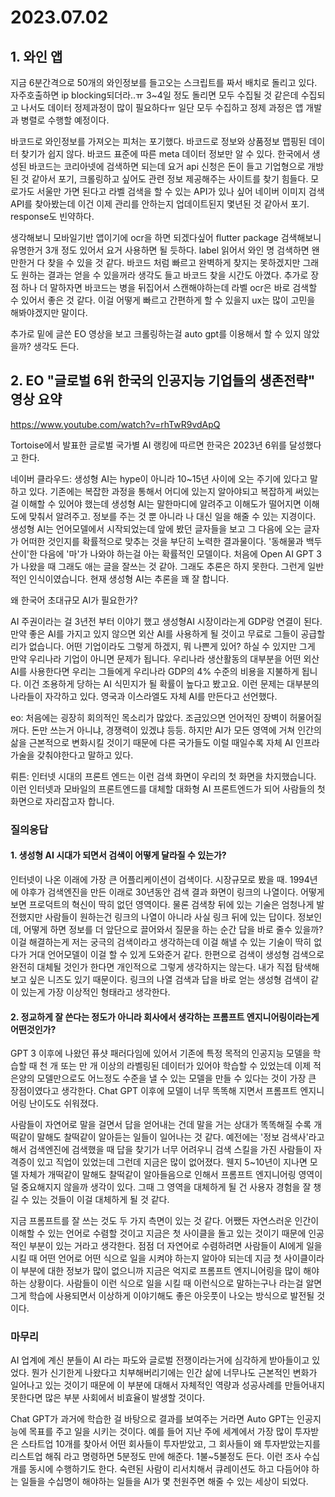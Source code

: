 # 2023.07.02

## 1. 와인 앱

지금 6분간격으로 50개의 와인정보를 들고오는 스크립트를 짜서 배치로 돌리고 있다. 자주호출하면 ip blocking되더라..ㅠ 3~4일 정도 돌리면 모두 수집될 것 같은데 수집되고 나서도 데이터 정제과정이 많이 필요하다ㅠ 일단 모두 수집하고 정제 과정은 앱 개발과 병렬로 수행할 예정이다.

바코드로 와인정보를 가져오는 피처는 포기했다. 바코드로 정보와 상품정보 맵핑된 데이터 찾기가 쉽지 않다. 바코드 표준에 따른 meta 데이터 정보만 알 수 있다. 한국에서 생성된 바코드는 코리아넷에 검색하면 되는데 요거 api 신청은 돈이 들고 기업형으로 개방된 것 같아서 포기, 크롤링하고 싶어도 관련 정보 제공해주는 사이트를 찾기 힘들다. 모로가도 서울만 가면 된다고 라벨 검색을 할 수 있는 API가 있나 싶어 네이버 이미지 검색 API를 찾아봤는데 이건 이제 관리를 안하는지 업데이트된지 몇년된 것 같아서 포기. response도 빈약하다.

생각해보니 모바일기반 앱이기에 ocr을 하면 되겠다싶어 flutter package 검색해보니 유명한거 3개 정도 있어서 요거 사용하면 될 듯하다. label 읽어서 와인 명 검색하면 왠만한거 다 찾을 수 있을 것 같다. 바코드 처럼 빠르고 완벽하게 찾지는 못하겠지만 그래도 원하는 결과는 얻을 수 있을꺼라 생각도 들고 바코드 찾을 시간도 아꼈다. 추가로 장점 하나 더 말하자면 바코드는 병을 뒤집어서 스캔해야하는데 라벨 ocr은 바로 검색할 수 있어서 좋은 것 같다. 이걸 어떻게 빠르고 간편하게 할 수 있을지 ux는 많이 고민을 해봐야겠지만 말이다.

추가로 밑에 글쓴 EO 영상을 보고 크롤링하는걸 auto gpt를 이용해서 할 수 있지 않았을까? 생각도 든다.

## 2. EO "글로벌 6위 한국의 인공지능 기업들의 생존전략" 영상 요약

https://www.youtube.com/watch?v=rhTwR9vdApQ

Tortoise에서 발표한 글로벌 국가별 AI 랭킹에 따르면 한국은 2023년 6위를 달성했다고 한다.

네이버 클라우드: 생성형 AI는 hype이 아니라 10~15년 사이에 오는 주기에 있다고 말하고 있다. 기존에는 복잡한 과정을 통해서 어디에 있는지 알아야되고 복잡하게 써있는걸 이해할 수 있어야 했는데 생성형 AI는 말한마디에 알려주고 이해도가 떨어지면 이해도에 맞춰서 알려주고. 정보를 주는 것 뿐 아니라 나 대신 일을 해줄 수 있는 지경이다. 생성형 AI는 언어모델에서 시작되었는데 앞에 봤던 글자들을 보고 그 다음에 오는 글자가 어떠한 것인지를 확률적으로 맞추는 것을 부단히 노력한 결과물이다. '동해물과 백두산이'한 다음에 '마'가 나와야 하는걸 아는 확률적인 모델이다. 처음에 Open AI GPT 3가 나왔을 때 그래도 애는 글을 잘쓰는 것 같아. 그래도 추론은 하지 못한다. 그런게 일반적인 인식이였습니다. 현재 생성형 AI는 추론을 꽤 잘 합니다.

왜 한국어 초대규모 AI가 필요한가?

AI 주권이라는 걸 3년전 부터 이야기 했고 생성형AI 시장이라는게 GDP랑 연결이 된다. 만약 좋은 AI를 가지고 있지 않으면 외산 AI를 사용하게 될 것이고 무료로 그들이 공급할 리가 없습니다. 어떤 기업이라도 그렇게 하겠지, 뭐 나쁜게 있어? 하실 수 있지만 그게 만약 우리나라 기업이 아니면 문제가 됩니다. 우리나라 생산활동의 대부분을 어떤 외산 AI를 사용한다면 우리는 그들에게 우리나라 GDP의 4% 수준의 비용을 지불하게 됩니다. 이건 조용하게 당하는 AI 식민지가 될 확률이 높다고 봤고요. 이런 문제는 대부분의 나라들이 자각하고 있다. 영국과 이스라엘도 자체 AI를 만든다고 선언했다.

eo: 처음에는 굉장히 회의적인 목소리가 많았다. 조금있으면 언어적인 장벽이 허물어질꺼다. 돈만 쓰는거 아니냐, 경쟁력이 있겠냐 등등. 하지만 AI가 모든 영역에 거쳐 인간의 삶을 근본적으로 변화시킬 것이기 때문에 다른 국가들도 이럴 때일수록 자체 AI 인프라 가술을 갖춰야한다고 말하고 있다.

뤼튼: 인터넷 시대의 프론트 엔드는 이런 검색 화면이 우리의 첫 화면을 차지했습니다. 이런 인터넷과 모바일의 프론트엔드를 대체할 대화형 AI 프론트엔드가 되어 사람들의 첫 화면으로 자리잡고자 합니다.

### 질의응답

#### 1. 생성형 AI 시대가 되면서 검색이 어떻게 달라질 수 있는가?

인터넷이 나온 이래에 가장 큰 어플리케이션이 검색이다. 시장규모로 봤을 때. 1994년에 야후가 검색엔진을 만든 이래로 30년동안 검색 결과 화면이 링크의 나열이다. 어떻게 보면 프로덕트의 혁신이 딱히 없던 영역이다. 물론 검색창 뒤에 있는 기술은 엄청나게 발전했지만 사람들이 원하는건 링크의 나열이 아니라 사실 링크 뒤에 있는 답이다. 정보인데, 어떻게 하면 정보를 더 앞단으로 끌어와서 질문을 하는 순간 답을 바로 줄수 있을까? 이걸 해결하는게 저는 궁극의 검색이라고 생각하는데 이걸 해낼 수 있는 기술이 딱히 없다가 거대 언어모델이 이걸 할 수 있게 도와준거 같다. 한편으로 검색이 생성형 검색으로 완전히 대체될 것인가 한다면 개인적으로 그렇게 생각하지는 않는다. 내가 직접 탐색해보고 싶은 니즈도 있기 때문이다. 링크의 나열 검색과 답을 바로 얻는 생성형 검색이 같이 있는게 가장 이상적인 형태라고 생각한다.

#### 2. 정교하게 잘 쓴다는 정도가 아니라 회사에서 생각하는 프롬프트 엔지니어링이라는게 어떤것인가?

GPT 3 이후에 나왔던 퓨샷 패러다임에 있어서 기존에 특정 목적의 인공지능 모델을 학습할 때 천 개 또는 만 개 이상의 라벨링된 데이터가 있어야 학습할 수 있었는데 이제 적은양의 모델만으로도 어느정도 수준을 낼 수 있는 모델을 만들 수 있다는 것이 가장 큰 장점이였다고 생각한다. Chat GPT 이후에 모델이 너무 똑똑해 지면서 프롬프트 엔지니어링 난이도도 쉬워졌다. 

사람들이 자연어로 말을 걸면서 답을 얻어내는 건데 말을 거는 상대가 똑똑해질 수록 개떡같이 말해도 찰떡같이 알아듣는 일들이 일어나는 것 같다. 예전에는 '정보 검색사'라고 해서 검색엔진에 검색했을 때 답을 찾기가 너무 어려우니 검색 스킬을 가진 사람들이 자격증이 있고 직업이 있었는데 그런데 지금은 많이 없어졌다. 웬지 5~10년이 지나면 모델 자체가 개떡같이 말해도 찰떡같이 알아들음으로 인해서 프롬프트 엔지니어링 영역이 덜 중요해지지 않을까 생각이 있다. 그때 그 영역을 대체하게 될 건 사용자 경험을 잘 챙길 수 있는 것들이 이걸 대체하게 될 것 같다. 

지금 프롬프트를 잘 쓰는 것도 두 가지 측면이 있는 것 같다. 어쨌든 자연스러운 인간이 이해할 수 있는 언어로 수렴할 것이고 지금은 첫 사이클을 돌고 있는 것이기 때문에 인공적인 부분이 있는 거라고 생각한다. 점점 더 자연어로 수렴하려면 사람들이 AI에게 일을 시킬 때 어떤 언어로 어떤 식으로 일을 시켜야 하는지 알아야 되는데 지금 첫 사이클이라 이 부분에 대한 정보가 많이 없으니까 지금은 억지로 프롬프트 엔지니어링을 많이 해야하는 상황이다. 사람들이 이런 식으로 일을 시킬 때 이런식으로 말하는구나 라는걸 알면 그게 학습에 사용되면서 이상하게 이야기해도 좋은 아웃풋이 나오는 방식으로 발전될 것이다. 

### 마무리

AI 업계에 계신 분들이 AI 라는 파도와 글로벌 전쟁이라는거에 심각하게 받아들이고 있었다. 뭔가 신기한게 나왔다고 치부해버리기에는 인간 삶에 너무나도 근본적인 변화가 일어나고 있는 것이기 때문에 이 부분에 대해서 자체적인 역량과 성공사례를 만들어내지 못한다면 많은 부분 사회에서 비효율이 발생할 것이다.

Chat GPT가 과거에 학습한 걸 바탕으로 결과를 보여주는 거라면 Auto GPT는 인공지능에 목표를 주고 일을 시키는 것이다. 예를 들어 지난 주에 세계에서 가장 많이 투자받은 스타트업 10개를 찾아서 어떤 회사들이 투자받았고, 그 회사들이 왜 투자받았는지를 리스트업 해줘 라고 명령하면 5분정도 만에 해준다. 1불~5불정도 든다. 이런 조사 수십개를 동시에 수행하기도 한다. 숙련된 사람이 리서치해서 큐레이션도 하고 다듬어야 하는 일들을 수십명이 해야하는 일들을 AI가 몇 천원주면 해줄 수 있는 세상이 되었다.
